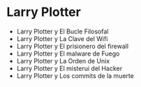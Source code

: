 # Larry Plotter 

* Larry Plotter y El Bucle Filosofal
* Larry Plotter y La Clave del Wifi
* Larry Plotter y El prisionero del firewall
* Larry Plotter y El malware de Fuego
* Larry Plotter y La Orden de Unix
* Larry Plotter y El misterui del Hacker
* Larry Plotter y Los commits de la muerte

